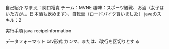 自己紹介 なまえ：関口裕貴 チーム：MVNE 趣味：スポーツ観戦、お酒（女子はいた方が。。日本酒も飲めます）、自転車（ロードバイク買いました） javaのスキル：2


実行手順
java recipeInformation

データフォーマット
csv形式
カンマ、または、改行を区切りとする
